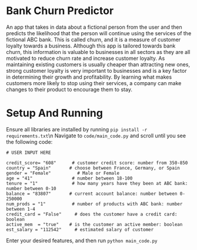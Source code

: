 # Bank Churn Predictor 

An app that takes in data about a fictional person from the user and then predicts the likelihood that the person will continue using the services of the fictional ABC bank. This is called churn, and it is a measure of customer loyalty towards a business. Although this app is tailored towards bank churn, this information is valuable to businesses in all sectors as they are all motivated to reduce churn rate and increase customer loyalty. As maintaining existing customers is usually cheaper than attracting new ones, strong customer loyalty is very important to businesses and is a key factor in determining their growth and profitability. By learning what makes customers more likely to stop using their services, a company can make changes to their product to encourage them to stay. 

# Setup And Running 
Ensure all libraries are installed by running `pip install -r requirements.txt`\n Navigate to `code/main_code.py` and scroll until you see the following code: 
```
# USER INPUT HERE

credit_score= "608"      # customer credit score: number from 350-850
country = "Spain"       # choose between France, Germany, or Spain
gender = "Female"          # Male or Female
age = "41"               # number between 18-100
tenure = "1"             # how many years have they been at ABC bank: number between 0-10
balance = "83807"       # current account balance: number between 0-250000
num_prods = "1"          # number of products with ABC bank: number between 1-4
credit_card = "False"     # does the customer have a credit card: boolean
active_mem  = "true"    # is the customer an active member: boolean
est_salary = "112542"     # estimated salary of customer
```
Enter your desired features, and then run `python main_code.py`

